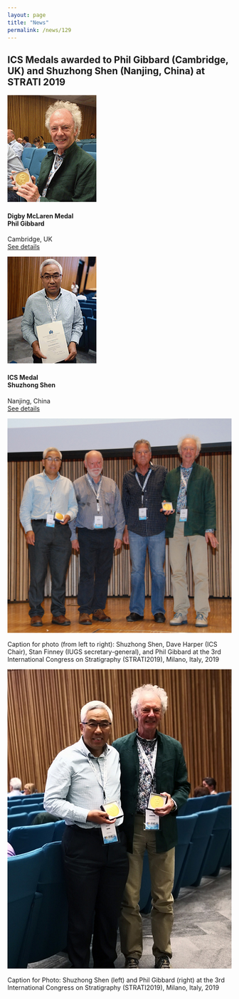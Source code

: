 ```yaml
---
layout: page
title: "News"
permalink: /news/129
---
```

<h2>ICS Medals awarded to Phil Gibbard (Cambridge, UK) and Shuzhong Shen (Nanjing, China) at STRATI 2019 </h2>

<div class="person">
    <img src="/images/person-gibbard.2.gif" alt="Gibbard" />
    <h4>
        Digby McLaren Medal<br />
        Phil Gibbard
    </h4>
    <p>
        Cambridge, UK<br />
        <a href="/news/127">See details</a>
    </p>
</div>

<div class="person">
    <img src="/images/person-shen.2.gif" alt="shen" />
    <h4>
        ICS Medal<br />
        Shuzhong Shen
    </h4>
    <p>
        Nanjing, China<br />
        <a href="/news/128">See details</a>
    </p>
</div>

<img src="/images/2019prize1.jpg" alt="" style="width:600px;" />
<p class="caption">Caption for photo (from left to right): Shuzhong Shen, Dave Harper (ICS Chair), Stan Finney (IUGS secretary-general), and Phil Gibbard at the 3rd International Congress on Stratigraphy (STRATI2019), Milano, Italy, 2019</p>

<img src="/images/2019prize2.jpg" alt="" style="width:600px;" />
<p class="caption">Caption for Photo:  Shuzhong Shen (left) and Phil Gibbard (right) at the 3rd International Congress on Stratigraphy (STRATI2019), Milano, Italy, 2019</p>